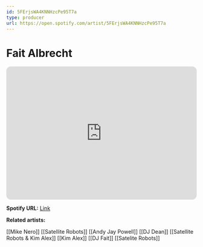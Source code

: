 ```yaml
---
id: 5FErjsWA4KNNHzcPe95T7a
type: producer
url: https://open.spotify.com/artist/5FErjsWA4KNNHzcPe95T7a
---
```

# Fait Albrecht

<iframe style="border-radius:12px" src="https://open.spotify.com/embed/artist/5FErjsWA4KNNHzcPe95T7a" width="100%" height="352" frameBorder="0" allowfullscreen="" allow="autoplay; clipboard-write; encrypted-media; fullscreen; picture-in-picture" loading="lazy"></iframe>

**Spotify URL:** [Link](https://open.spotify.com/artist/5FErjsWA4KNNHzcPe95T7a)

**Related artists:**

[[Mike Nero]]
[[Satellite Robots]]
[[Andy Jay Powell]]
[[DJ Dean]]
[[Satellite Robots & Kim Alex]]
[[Kim Alex]]
[[DJ Fait]]
[[Satelite Robots]]
